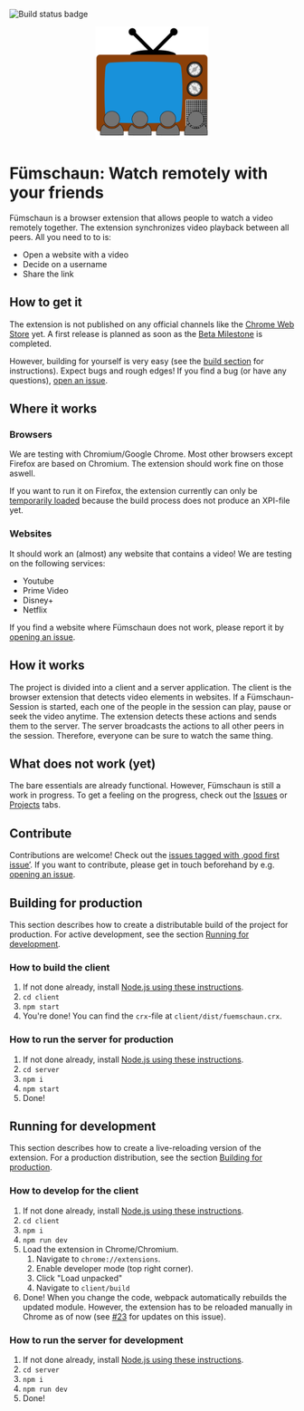 ![Build status badge](https://github.com/fejx/fuemschaun/workflows/.github/workflows/build.yml/badge.svg)

<p align="center">
  <img src="https://raw.githubusercontent.com/fejx/fuemschaun/master/client/src/icon/logo.svg" width="200px">
</p>

# Fümschaun: Watch remotely with your friends

Fümschaun is a browser extension that allows people to watch a video remotely together.
The extension synchronizes video playback between all peers.
All you need to to is:
* Open a website with a video
* Decide on a username
* Share the link

## How to get it

The extension is not published on any official channels like the [Chrome Web Store](https://chrome.google.com/webstore) yet.
A first release is planned as soon as the [Beta Milestone](https://github.com/fejx/fuemschaun/milestone/3) is completed.

However, building for yourself is very easy (see the [build section](#building-for-production) for instructions).
Expect bugs and rough edges!
If you find a bug (or have any questions), [open an issue](https://github.com/fejx/fuemschaun/issues/new).

## Where it works

### Browsers

We are testing with Chromium/Google Chrome.
Most other browsers except Firefox are based on Chromium.
The extension should work fine on those aswell.

If you want to run it on Firefox, the extension currently can only be [temporarily loaded](https://blog.mozilla.org/addons/2015/12/23/loading-temporary-add-ons/) because the build process does not produce an XPI-file yet.

### Websites

It should work an (almost) any website that contains a video!
We are testing on the following services:

* Youtube
* Prime Video
* Disney+
* Netflix

If you find a website where Fümschaun does not work, please report it by [opening an issue](https://github.com/fejx/fuemschaun/issues/new).

## How it works

The project is divided into a client and a server application.
The client is the browser extension that detects video elements in websites.
If a Fümschaun-Session is started, each one of the people in the session can play, pause or seek the video anytime.
The extension detects these actions and sends them to the server.
The server broadcasts the actions to all other peers in the session.
Therefore, everyone can be sure to watch the same thing.

## What does not work (yet)

The bare essentials are already functional. However, Fümschaun is still a work in progress.
To get a feeling on the progress, check out the [Issues](https://github.com/fejx/fuemschaun/issues) or [Projects](https://github.com/fejx/fuemschaun/projects/1) tabs.

## Contribute

Contributions are welcome!
Check out the [issues tagged with ‚good first issue’](https://github.com/fejx/fuemschaun/issues?q=is%3Aopen+is%3Aissue+label%3A%22good+first+issue%22).
If you want to contribute, please get in touch beforehand by e.g. [opening an issue](https://github.com/fejx/fuemschaun/issues/new).

## Building for production

This section describes how to create a distributable build of the project for production.
For active development, see the section [Running for development](#running-for-development).

### How to build the client

1. If not done already, install [Node.js using these instructions](docs.npmjs.com/downloading-and-installing-node-js-and-npm).
2. `cd client`
3. `npm start`
4. You're done! You can find the `crx`-file at `client/dist/fuemschaun.crx`.

### How to run the server for production

1. If not done already, install [Node.js using these instructions](docs.npmjs.com/downloading-and-installing-node-js-and-npm).
2. `cd server`
3. `npm i`
4. `npm start`
5. Done!

## Running for development

This section describes how to create a live-reloading version of the extension.
For a production distribution, see the section [Building for production](#building-for-production).

### How to develop for the client

1. If not done already, install [Node.js using these instructions](docs.npmjs.com/downloading-and-installing-node-js-and-npm).
2. `cd client`
3. `npm i`
4. `npm run dev`
5. Load the extension in Chrome/Chromium.
    1. Navigate to `chrome://extensions`.
    2. Enable developer mode (top right corner).
    3. Click "Load unpacked"
    4. Navigate to `client/build`
6. Done! When you change the code, webpack automatically rebuilds the updated module. However, the extension has to be reloaded manually in Chrome as of now (see [#23](https://github.com/fejx/fuemschaun/issues/23) for updates on this issue).

### How to run the server for development

1. If not done already, install [Node.js using these instructions](docs.npmjs.com/downloading-and-installing-node-js-and-npm).
2. `cd server`
3. `npm i`
4. `npm run dev`
5. Done!
